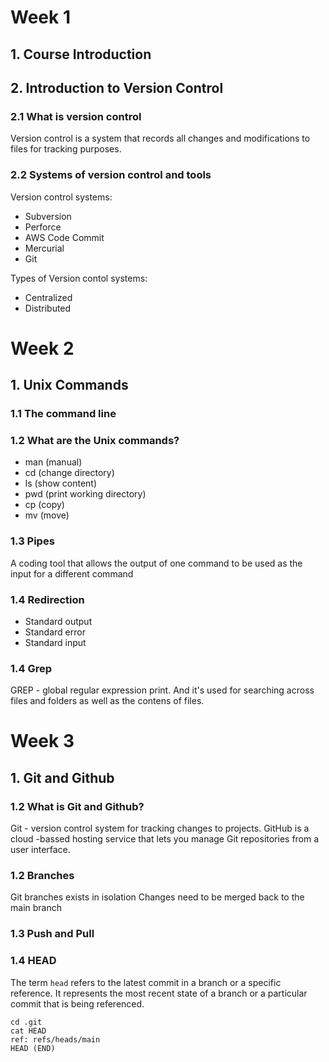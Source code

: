 # Week 1

## 1. Course Introduction

## 2. Introduction to Version Control

### 2.1 What is version control
Version control is a system that records all changes and modifications to files for tracking purposes.

### 2.2 Systems of version control and tools

Version control systems:
- Subversion
- Perforce
- AWS Code Commit
- Mercurial
- Git

Types of Version contol systems:
- Centralized
- Distributed

# Week 2

## 1. Unix Commands

### 1.1 The command line

### 1.2 What are the Unix commands?

- man (manual)
- cd (change directory)
- ls (show content)
- pwd (print working directory)
- cp (copy)
- mv (move)

### 1.3 Pipes 
A coding tool that allows the output of one command to be used as the input for a different command

### 1.4 Redirection
- Standard output
- Standard error
- Standard input

### 1.4 Grep
GREP - global regular expression print. And it's used for searching across files and folders as well as the contens of files.

# Week 3

## 1. Git and Github

### 1.2 What is Git and Github?
Git - version control system for tracking changes to projects.
GitHub is a cloud -bassed hosting service that lets you manage Git repositories from a user interface.

### 1.2 Branches
Git branches exists in isolation
Changes need to be merged back to the main branch

### 1.3 Push and Pull

### 1.4 HEAD 
The term `head` refers to the latest commit in a branch or a specific reference. It represents the most recent state of a branch or a particular commit that is being referenced.

```
cd .git
cat HEAD
ref: refs/heads/main
HEAD (END)
```
